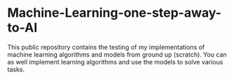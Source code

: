 # Machine-Learning-one-step-away-to-AI
This public repository contains the testing of my implementations of machine learning algorithms and models from ground up (scratch). You can as well implement learning algorithms and use the models to solve various tasks.
